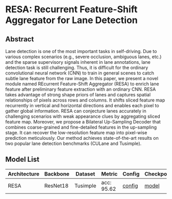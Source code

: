 # RESA: Recurrent Feature-Shift Aggregator for Lane Detection

## Abstract
Lane detection is one of the most important tasks in self-driving. Due to various complex scenarios (e.g., severe occlusion, ambiguous lanes, etc.) and the sparse supervisory signals inherent in lane annotations, lane detection task is still challenging. Thus, it is difficult for the ordinary convolutional neural network (CNN) to train in general scenes to catch subtle lane feature from the raw image. In this paper, we present a novel module named REcurrent Feature-Shift Aggregator (RESA) to enrich lane feature after preliminary feature extraction with an ordinary CNN. RESA takes advantage of strong shape priors of lanes and captures spatial relationships of pixels across rows and columns. It shifts sliced feature map recurrently in vertical and horizontal directions and enables each pixel to gather global information. RESA can conjecture lanes accurately in challenging scenarios with weak appearance clues by aggregating sliced feature map. Moreover, we propose a Bilateral Up-Sampling Decoder that combines coarse-grained and fine-detailed features in the up-sampling stage. It can recover the low-resolution feature map into pixel-wise prediction meticulously. Our method achieves state-of-the-art results on two popular lane detection benchmarks (CULane and Tusimple).

## Model List
| Architecture| Backbone |Dataset | Metric | Config| Checkpoints  |
|-------------|----------|--------|--------|-------|--------------|
| RESA       | ResNet18 | Tusimple |acc: 95.62| [config](https://github.com/zkyseu/PPlanedet/blob/v3/configs/resa/resa18_tusimple.py)  | [model](https://github.com/zkyseu/PPlanedet/releases/download/RESA/model.pd)|
